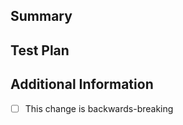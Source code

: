 <!--
    Tag your PR title with the components that it touches.
    E.g. "[lte][agw] Changeset" or "[orc8r][docker] ..."
-->

## Summary

<!-- Enumerate changes you made and why you made them -->

## Test Plan

<!--
    How did you test your change? How do you know it works?
    Add supporting screenshots, terminal pastes, etc. as necessary
-->

## Additional Information

- [ ] This change is backwards-breaking

<!--
    If this is a backwards-breaking change, document the upgrade instructions.
    All upgrade instructions for backwards-breaking changes will be aggregated
    in the next release's changelog so this is very important to fill out.
-->

<!--
    Final note

    Please take a moment to read through the Magma project's
    - Contributing conventions: https://docs.magmacore.org/docs/next/contributing/contribute_conventions

    If this is your first time opening a PR, also consider reading
    - Developer onboarding: https://docs.magmacore.org/docs/next/contributing/contribute_onboarding
    - Development workflow: https://docs.magmacore.org/docs/next/contributing/contribute_workflow
-->
